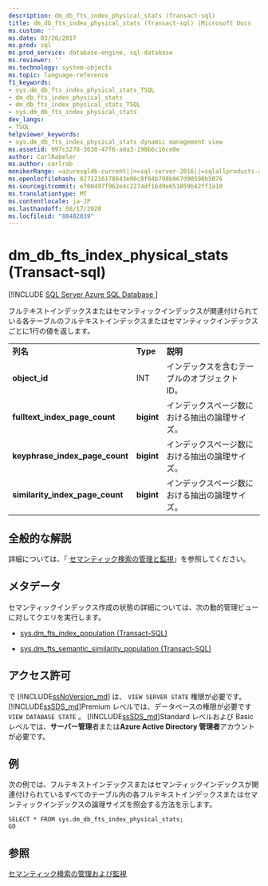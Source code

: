 ```yaml
---
description: dm_db_fts_index_physical_stats (Transact-sql)
title: dm_db_fts_index_physical_stats (Transact-sql) |Microsoft Docs
ms.custom: ''
ms.date: 03/20/2017
ms.prod: sql
ms.prod_service: database-engine, sql-database
ms.reviewer: ''
ms.technology: system-objects
ms.topic: language-reference
f1_keywords:
- sys.dm_db_fts_index_physical_stats_TSQL
- dm_db_fts_index_physical_stats
- dm_db_fts_index_physical_stats_TSQL
- sys.dm_db_fts_index_physical_stats
dev_langs:
- TSQL
helpviewer_keywords:
- sys.dm_db_fts_index_physical_stats dynamic management view
ms.assetid: 997c3278-3630-47f6-ada3-190b6c16ce0e
author: CarlRabeler
ms.author: carlrab
monikerRange: =azuresqldb-current||>=sql-server-2016||=sqlallproducts-allversions||>=sql-server-linux-2017||=azuresqldb-mi-current
ms.openlocfilehash: 8271216178643e06c8f84b798b967d90598b5076
ms.sourcegitcommit: e700497f962e4c2274df16d9e651059b42ff1a10
ms.translationtype: MT
ms.contentlocale: ja-JP
ms.lasthandoff: 08/17/2020
ms.locfileid: "88482039"
---
```

# <a name="sysdm_db_fts_index_physical_stats-transact-sql"></a>dm_db_fts_index_physical_stats (Transact-sql)
[!INCLUDE [SQL Server Azure SQL Database ](../../includes/applies-to-version/sql-asdb.md)]

  フルテキストインデックスまたはセマンティックインデックスが関連付けられている各テーブルのフルテキストインデックスまたはセマンティックインデックスごとに1行の値を返します。  
  
||||  
|-|-|-|  
|**列名**|**Type**|**説明**|  
|**object_id**|INT|インデックスを含むテーブルのオブジェクト ID。|  
|**fulltext_index_page_count**|**bigint**|インデックスページ数における抽出の論理サイズ。|  
|**keyphrase_index_page_count**|**bigint**|インデックスページ数における抽出の論理サイズ。|  
|**similarity_index_page_count**|**bigint**|インデックスページ数における抽出の論理サイズ。|  
  
## <a name="general-remarks"></a>全般的な解説  
 詳細については、「 [セマンティック検索の管理と監視](../../relational-databases/search/manage-and-monitor-semantic-search.md)」を参照してください。  
  
## <a name="metadata"></a>メタデータ  
 セマンティックインデックス作成の状態の詳細については、次の動的管理ビューに対してクエリを実行します。  
  
-   [sys.dm_fts_index_population &#40;Transact-SQL&#41;](../../relational-databases/system-dynamic-management-views/sys-dm-fts-index-population-transact-sql.md)  
  
-   [sys.dm_fts_semantic_similarity_population &#40;Transact-SQL&#41;](../../relational-databases/system-dynamic-management-views/sys-dm-fts-semantic-similarity-population-transact-sql.md)  
  
## <a name="permissions"></a>アクセス許可

で [!INCLUDE[ssNoVersion_md](../../includes/ssnoversion-md.md)] は、 `VIEW SERVER STATE` 権限が必要です。   
[!INCLUDE[ssSDS_md](../../includes/sssds-md.md)]Premium レベルでは、データベースの権限が必要です `VIEW DATABASE STATE` 。 [!INCLUDE[ssSDS_md](../../includes/sssds-md.md)]Standard レベルおよび Basic レベルでは、**サーバー管理**者または**Azure Active Directory 管理者**アカウントが必要です。   

## <a name="examples"></a>例  
 次の例では、フルテキストインデックスまたはセマンティックインデックスが関連付けられているすべてのテーブル内の各フルテキストインデックスまたはセマンティックインデックスの論理サイズを照会する方法を示します。  
  
```  
SELECT * FROM sys.dm_db_fts_index_physical_stats;  
GO  
```  
  
## <a name="see-also"></a>参照  
 [セマンティック検索の管理および監視](../../relational-databases/search/manage-and-monitor-semantic-search.md)  
  
  
